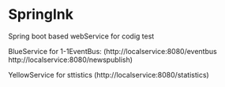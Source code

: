 # SpringInk
Spring boot based webService for codig test


BlueService for 1-1EventBus: 
   (http://localservice:8080/eventbus   http://localservice:8080/newspublish)

YellowService for sttistics (http://localservice:8080/statistics)
